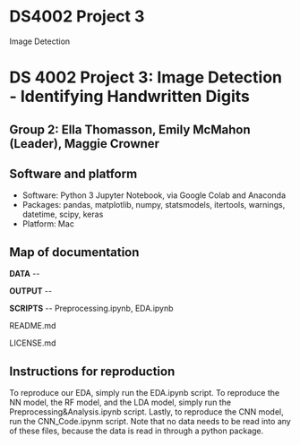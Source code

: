 # DS4002 Project 3
Image Detection
# DS 4002 Project 3: Image Detection - Identifying Handwritten Digits
## Group 2: Ella Thomasson, Emily McMahon (Leader), Maggie Crowner

## Software and platform 
- Software: Python 3 Jupyter Notebook, via Google Colab and Anaconda
- Packages: pandas, matplotlib, numpy, statsmodels, itertools, warnings, datetime, scipy, keras
- Platform: Mac

## Map of documentation
**DATA** -- 

**OUTPUT** -- 

**SCRIPTS** -- Preprocessing.ipynb, EDA.ipynb

README.md

LICENSE.md

## Instructions for reproduction

To reproduce our EDA, simply run the EDA.ipynb script. 
To reproduce the NN model, the RF model, and the LDA model, simply run the Preprocessing&Analysis.ipynb script. 
Lastly, to reproduce the CNN model, run the CNN_Code.ipynm script. 
Note that no data needs to be read into any of these files, because the data is read in through a python package. 
